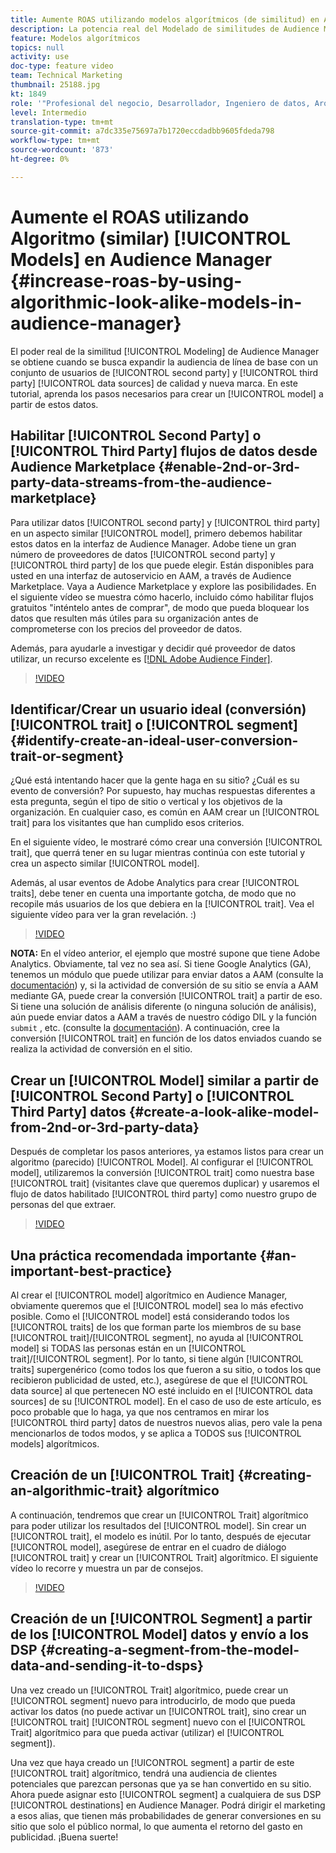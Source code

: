 ```yaml
---
title: Aumente ROAS utilizando modelos algorítmicos (de similitud) en Audience Manager
description: La potencia real del Modelado de similitudes de Audience Manager se obtiene cuando se busca expandir la audiencia de línea de base con un conjunto de usuarios nuevo y de calidad de fuentes de datos de segundo nivel y de terceros. En este tutorial, aprenda los pasos para crear un modelo a partir de estos datos.
feature: Modelos algorítmicos
topics: null
activity: use
doc-type: feature video
team: Technical Marketing
thumbnail: 25188.jpg
kt: 1849
role: '"Profesional del negocio, Desarrollador, Ingeniero de datos, Arquitecto, Arquitecto de datos, Administrador, Líder"'
level: Intermedio
translation-type: tm+mt
source-git-commit: a7dc335e75697a7b1720eccdadbb9605fdeda798
workflow-type: tm+mt
source-wordcount: '873'
ht-degree: 0%

---
```



# Aumente el ROAS utilizando Algoritmo (similar) [!UICONTROL Models] en Audience Manager {#increase-roas-by-using-algorithmic-look-alike-models-in-audience-manager}

El poder real de la similitud [!UICONTROL Modeling] de Audience Manager se obtiene cuando se busca expandir la audiencia de línea de base con un conjunto de usuarios de [!UICONTROL second party] y [!UICONTROL third party] [!UICONTROL data sources] de calidad y nueva marca. En este tutorial, aprenda los pasos necesarios para crear un [!UICONTROL model] a partir de estos datos.

## Habilitar [!UICONTROL Second Party] o [!UICONTROL Third Party] flujos de datos desde Audience Marketplace {#enable-2nd-or-3rd-party-data-streams-from-the-audience-marketplace}

Para utilizar datos [!UICONTROL second party] y [!UICONTROL third party] en un aspecto similar [!UICONTROL model], primero debemos habilitar estos datos en la interfaz de Audience Manager. Adobe tiene un gran número de proveedores de datos [!UICONTROL second party] y [!UICONTROL third party] de los que puede elegir. Están disponibles para usted en una interfaz de autoservicio en AAM, a través de Audience Marketplace. Vaya a Audience Marketplace y explore las posibilidades. En el siguiente vídeo se muestra cómo hacerlo, incluido cómo habilitar flujos gratuitos &quot;inténtelo antes de comprar&quot;, de modo que pueda bloquear los datos que resulten más útiles para su organización antes de comprometerse con los precios del proveedor de datos.

Además, para ayudarle a investigar y decidir qué proveedor de datos utilizar, un recurso excelente es [[!DNL Adobe Audience Finder]](https://www.adobe-audience-finder.com/).

>[!VIDEO](https://video.tv.adobe.com/v/25188/?quality=12)

## Identificar/Crear un usuario ideal (conversión) [!UICONTROL trait] o [!UICONTROL segment] {#identify-create-an-ideal-user-conversion-trait-or-segment}

¿Qué está intentando hacer que la gente haga en su sitio? ¿Cuál es su evento de conversión? Por supuesto, hay muchas respuestas diferentes a esta pregunta, según el tipo de sitio o vertical y los objetivos de la organización. En cualquier caso, es común en AAM crear un [!UICONTROL trait] para los visitantes que han cumplido esos criterios.

En el siguiente vídeo, le mostraré cómo crear una conversión [!UICONTROL trait], que querrá tener en su lugar mientras continúa con este tutorial y crea un aspecto similar [!UICONTROL model].

Además, al usar eventos de Adobe Analytics para crear [!UICONTROL traits], debe tener en cuenta una importante gotcha, de modo que no recopile más usuarios de los que debiera en la [!UICONTROL trait]. Vea el siguiente vídeo para ver la gran revelación. :)

>[!VIDEO](https://video.tv.adobe.com/v/23431/?quality=12)

**NOTA:** En el vídeo anterior, el ejemplo que mostré supone que tiene Adobe Analytics. Obviamente, tal vez no sea así. Si tiene Google Analytics (GA), tenemos un módulo que puede utilizar para enviar datos a AAM (consulte la [documentación](https://marketing.adobe.com/resources/help/en_US/aam/dil-google-universal-analytics.html)) y, si la actividad de conversión de su sitio se envía a AAM mediante GA, puede crear la conversión [!UICONTROL trait] a partir de eso. Si tiene una solución de análisis diferente (o ninguna solución de análisis), aún puede enviar datos a AAM a través de nuestro código DIL y la función `submit` , etc. (consulte la [documentación](https://marketing.adobe.com/resources/help/en_US/aam/c_dil.html)). A continuación, cree la conversión [!UICONTROL trait] en función de los datos enviados cuando se realiza la actividad de conversión en el sitio.

## Crear un [!UICONTROL Model] similar a partir de [!UICONTROL Second Party] o [!UICONTROL Third Party] datos {#create-a-look-alike-model-from-2nd-or-3rd-party-data}

Después de completar los pasos anteriores, ya estamos listos para crear un algoritmo (parecido) [!UICONTROL Model]. Al configurar el [!UICONTROL model], utilizaremos la conversión [!UICONTROL trait] como nuestra base [!UICONTROL trait] (visitantes clave que queremos duplicar) y usaremos el flujo de datos habilitado [!UICONTROL third party] como nuestro grupo de personas del que extraer.

>[!VIDEO](https://video.tv.adobe.com/v/25190/?quality-12)

## Una práctica recomendada importante {#an-important-best-practice}

Al crear el [!UICONTROL model] algorítmico en Audience Manager, obviamente queremos que el [!UICONTROL model] sea lo más efectivo posible. Como el [!UICONTROL model] está considerando todos los [!UICONTROL traits] de los que forman parte los miembros de su base [!UICONTROL trait]/[!UICONTROL segment], no ayuda al [!UICONTROL model] si TODAS las personas están en un [!UICONTROL trait]/[!UICONTROL segment]. Por lo tanto, si tiene algún [!UICONTROL traits] supergenérico (como todos los que fueron a su sitio, o todos los que recibieron publicidad de usted, etc.), asegúrese de que el [!UICONTROL data source] al que pertenecen NO esté incluido en el [!UICONTROL data sources] de su [!UICONTROL model]. En el caso de uso de este artículo, es poco probable que lo haga, ya que nos centramos en mirar los [!UICONTROL third party] datos de nuestros nuevos alias, pero vale la pena mencionarlos de todos modos, y se aplica a TODOS sus [!UICONTROL models] algorítmicos.

## Creación de un [!UICONTROL Trait] {#creating-an-algorithmic-trait} algorítmico

A continuación, tendremos que crear un [!UICONTROL Trait] algorítmico para poder utilizar los resultados del [!UICONTROL model]. Sin crear un [!UICONTROL trait], el modelo es inútil. Por lo tanto, después de ejecutar [!UICONTROL model], asegúrese de entrar en el cuadro de diálogo [!UICONTROL trait] y crear un [!UICONTROL Trait] algorítmico. El siguiente vídeo lo recorre y muestra un par de consejos.

>[!VIDEO](https://video.tv.adobe.com/v/25191/?quality=12)

## Creación de un [!UICONTROL Segment] a partir de los [!UICONTROL Model] datos y envío a los DSP {#creating-a-segment-from-the-model-data-and-sending-it-to-dsps}

Una vez creado un [!UICONTROL Trait] algorítmico, puede crear un [!UICONTROL segment] nuevo para introducirlo, de modo que pueda activar los datos (no puede activar un [!UICONTROL trait], sino crear un [!UICONTROL trait] [!UICONTROL segment] nuevo con el [!UICONTROL Trait] algorítmico para que pueda activar (utilizar) el [!UICONTROL segment]).

Una vez que haya creado un [!UICONTROL segment] a partir de este [!UICONTROL trait] algorítmico, tendrá una audiencia de clientes potenciales que parezcan personas que ya se han convertido en su sitio. Ahora puede asignar esto [!UICONTROL segment] a cualquiera de sus DSP [!UICONTROL destinations] en Audience Manager. Podrá dirigir el marketing a esos alias, que tienen más probabilidades de generar conversiones en su sitio que solo el público normal, lo que aumenta el retorno del gasto en publicidad. ¡Buena suerte!
